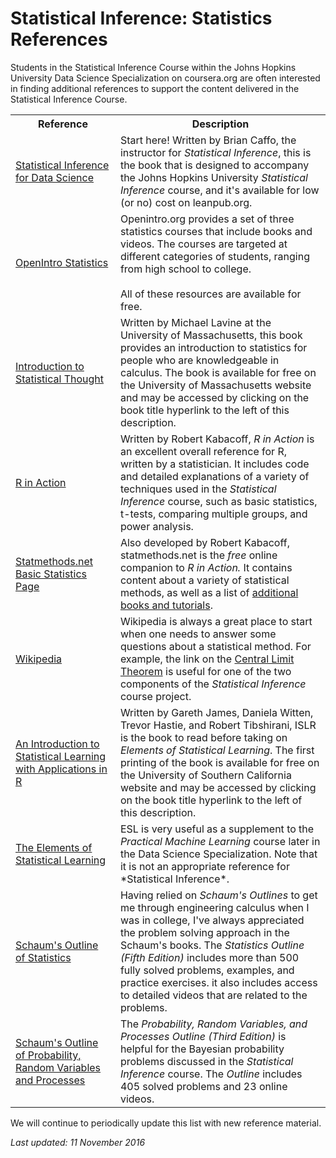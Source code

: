 # Statistical Inference: Statistics References

Students in the Statistical Inference Course within the Johns Hopkins University Data Science Specialization on coursera.org are often interested in finding additional references to support the content delivered in the Statistical Inference Course.

<table>
<tr><th>Reference</th><th>Description</th></tr>

<tr><td><a href="https://leanpub.com/LittleInferenceBook"> Statistical Inference for Data Science </a></td><td>Start here! Written by Brian Caffo, the instructor for <em>Statistical Inference</em>, this is the book that is designed to accompany the Johns Hopkins University <em>Statistical Inference</em> course, and it's available for low (or no) cost on leanpub.org. </td></tr>

<tr><td><a href="https://openintro.org/stat"> OpenIntro Statistics </a></td><td>Openintro.org provides a set of three statistics courses that include books and videos. The courses are targeted at different categories of students, ranging from high school to college. <br><br> All of these resources are available for free. </td></tr>

<tr><td><a href="http://people.math.umass.edu/~lavine/Book/book.pdf"> Introduction to Statistical Thought</a></td><td> Written by <a href"http://people.math.umass.edu/~lavine/"> Michael Lavine</a> at the University of Massachusetts, this book provides an introduction to statistics for people who are knowledgeable in calculus. The book is available for free on the University of Massachusetts website and may be accessed by clicking on the book title hyperlink to the left of this description. </td></tr>

<tr><td> <a href="https://www.manning.com/books/r-in-action-second-edition"> R in Action</a></td><td>Written by Robert Kabacoff, <em>R in Action</em> is an excellent overall reference for R, written by a statistician. It includes code and detailed explanations of a variety of techniques used in the <em>Statistical Inference</em> course, such as basic statistics, t-tests, comparing multiple groups, and power analysis.</td></tr>
<tr><td><a href="http://statmethods.net/stats/index.html"> Statmethods.net Basic Statistics Page</a> </td><td>Also developed by Robert Kabacoff, statmethods.net is the <em>free</em> online companion to <em>R in Action.</em> It contains content about a variety of statistical methods, as well as a list of <a href="http://statmethods.net/about/books.html"> additional books and tutorials</a>.</td></tr>
<tr><td><a href="http://wikipedia.org"> Wikipedia</a></td><td>Wikipedia is always a great place to start when one needs to answer some questions about a statistical method. For example, the link on the <a href="https://en.wikipedia.org/wiki/Central_limit_theorem"> Central Limit Theorem</a> is useful for one of the two components of the <em>Statistical Inference</em> course project.</td></tr>

<tr><td><a href="http://www-bcf.usc.edu/~gareth/ISL/ISLR%20First%20Printing.pdf">An Introduction to Statistical Learning with Applications in R</a></td><td> Written by Gareth James, Daniela Witten, Trevor Hastie, and Robert Tibshirani, ISLR is the book to read before taking on <em>Elements of Statistical Learning</em>. The first printing of the book is available for free on the University of Southern California website and may be accessed by clicking on the book title hyperlink to the left of this description. </td></tr>

<tr><td><a href="http://statweb.stanford.edu/~tibs/ElemStatLearn/"> The Elements of Statistical Learning</a></td><td>ESL is very useful as a supplement to the <em>Practical Machine Learning</em> course later in the Data Science Specialization. Note that it is not an appropriate reference for *Statistical Inference*.</td></tr>
<tr><td><a href="http://www.amazon.com/Schaums-Outline-Statistics-5th-Outlines/dp/0071822526/ref=pd_sim_14_1?ie=UTF8&dpID=51OueXR42uL&dpSrc=sims&preST=_AC_UL320_SR238%2C320_&refRID=11YKF2R7S40J9RPMM4WP">Schaum's Outline of Statistics</a> </td><td>Having relied on <em>Schaum's Outlines</em> to get me through engineering calculus when I was in college, I've always appreciated the problem solving approach in the Schaum's books. The <em>Statistics Outline (Fifth Edition)</em> includes more than 500 fully solved problems, examples, and practice exercises. it also includes access to detailed videos that are related to the problems.</td><tr>
<tr><td><a href="http://www.amazon.com/Schaums-Probability-Variables-Processes-Outlines/dp/0071822984/ref=sr_1_2?ie=UTF8&qid=1463269680&sr=8-2&keywords=schaum%27s+outline+probability">Schaum's Outline of Probability, Random Variables and Processes</a> </td><td> The <em>Probability, Random Variables, and Processes Outline (Third Edition)</em> is helpful for the Bayesian probability problems discussed in the <em>Statistical Inference</em> course. The <em>Outline</em> includes 405 solved problems and 23 online videos.</td><tr>
</table>

We will continue to periodically update this list with new reference material.

*Last updated: 11 November 2016*
